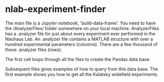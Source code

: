 # nlab-experiment-finder
The main file is a Jupyter notebook, 'build-data-frame'. You need to have the /AnalyzerFiles/ folder somewhere on your local machine. AnalyzerFiles has a .analyzer file for just about every experiment ever performed in the Nauhaus Lab. An .analyzer file contains a MATLAB structure with over a hundred experimental parameters (columns). There are a few thousand of these .analyzer files (rows).


The first cell loops through all the files to create the Pandas data base. 

Subsequent files gives examples of how to query from this data base. The first example shows you how to get all the Kalatsky widefield experiments.
